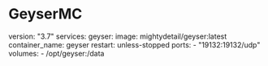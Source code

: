 # GeyserMC

version: "3.7"
services:
  geyser:
    image: mightydetail/geyser:latest
    container_name: geyser
    restart: unless-stopped
    ports:
      - "19132:19132/udp"
    volumes:
      - /opt/geyser:/data
